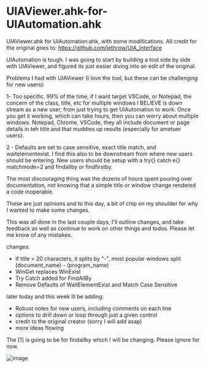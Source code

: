 # UIAViewer.ahk-for-UIAutomation.ahk

UIAViewer.ahk for UIAutomation.ahk, with some modifications. All credit for the original goes to: https://github.com/jethrow/UIA_Interface



UIAutomation is tough. I was going to start by building a tool side by side with UIAViewer, and figured its just easier diving into an edit of the original.

Problems I had with UIAViewer (I love the tool, but these can be challenging for new users):

1- Too specific. 99% of the time, if I want target VSCode, or Notepad, the concern of the class, title, etc for multiple windows I BELIEVE is down stream as a new user, from just trying to get UIAutomation to work. Once you get it working, which can take hours, then you can worry about multiple windows. Notepad, Chrome, VSCode, they all include document or page details in teh title and that muddies up results (especially for ametuer users).

2 - Defaults are set to case sensitive, exact title match, and waitelementexist. I find this also to be downstream from where new users should be entering. New users should be setup with a try{} catch e{} matchmode=2 and findallby or findfirstby.

The most discouraging thing was the dozens of hours spent pouring over documentation, not knowing that a simple title or window change rendered a code inoperable.


These are just opinions and to this day, a bit of chip on my shoulder for why I wanted to make some changes.

This was all done in the last couple days, I'll outline changes, and take feedback as well as continue to work on other things and todos. Please let me know of any mistakes.


changes:
- if title > 20 characters, it splits by "-", most popular windows split (document_name) - (program_name)
- WinGet replaces WinExist
- Try Catch added for FindAllBy
- Remove Defaults of WaitElementExist and Match Case Sensitive

later today and this week Ill be adding:
- Robust notes for new users, including comments on each line
- options to drill down or loop through just a given control
- credit to the original creator (sorry I will add asap)
- more ideas flowing



The [1] is going to be for findallby which I will be changing. Please ignore for now. 

![image](https://user-images.githubusercontent.com/98753696/217550580-17a22ce3-a662-4223-bd87-1b96221e8971.png)


